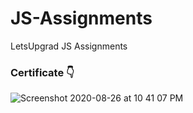 # JS-Assignments
LetsUpgrad JS Assignments  
### Certificate 👇
![Screenshot 2020-08-26 at 10 41 07 PM](https://user-images.githubusercontent.com/40699892/91334910-4d65bd00-e7ed-11ea-8e09-e0018be97be4.png)
